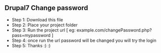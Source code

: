 <!DOCTYPE html>
<html>
<body>

<h2>Drupal7 Change password</h2>

<ul style="list-style-type:disc;">
  <li>Step 1: Download this file </li>
  <li>Step 2: Place your project folder</li>
  <li>Step 3: Run the project url [ eg: example.com/changePassword.php?pass=mypassword ]</li>
  <li>Step 4: once run the url password will be changed you will try the login</li>
  <li>Step 5: Thanks :) :) </li>
</ul>  

</body>
</html>
